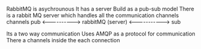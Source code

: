 RabbitMQ is asychrounous
It has a server
Build as a pub-sub model
There is a rabbit MQ server which handles all the communication
      channels                      channels
pub <----------> rabbitMQ (server) <-----------> sub

Its a two way communication
Uses AMQP as a protocol for communication
There a channels inside the each connection 